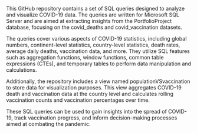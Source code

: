 This GitHub repository contains a set of SQL queries designed to analyze and visualize COVID-19 data. The queries are written for Microsoft SQL Server and are aimed at extracting insights from the PortfolioProject database, focusing on the covid_deaths and covid_vaccination datasets.

The queries cover various aspects of COVID-19 statistics, including global numbers, continent-level statistics, country-level statistics, death rates, average daily deaths, vaccination data, and more. They utilize SQL features such as aggregation functions, window functions, common table expressions (CTEs), and temporary tables to perform data manipulation and calculations.

Additionally, the repository includes a view named populationVSvaccination to store data for visualization purposes. This view aggregates COVID-19 death and vaccination data at the country level and calculates rolling vaccination counts and vaccination percentages over time.

These SQL queries can be used to gain insights into the spread of COVID-19, track vaccination progress, and inform decision-making processes aimed at combating the pandemic.

